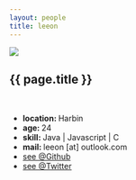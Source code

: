 ```yaml
---
layout: people
title: leeon
---
```



<div class="userinfo">
    <span class="avatar">
        <img src="/assets/images/people/{{ page.title }}.jpg">
    </span> 
    <h2>{{ page.title }}</h2>
    <br>
    <ul>
        <li>
            <b>location: </b>Harbin
        </li>
        <li>
            <b>age: </b>24
        </li>
        <li>
            <b>skill: </b>Java | Javascript | C
        </li>
        <li>
            <b>mail: </b>leeon [at] outlook.com
        </li>
        <li>
            <a href="https://github.com/leeon">see @Github</a>
        </li>
        <li>
            <a href="https://twitter.com/atleeon">see @Twitter</a>
        </li>
    </ul>
</div>